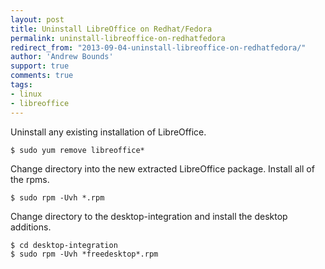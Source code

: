 ```yaml
---
layout: post
title: Uninstall LibreOffice on Redhat/Fedora
permalink: uninstall-libreoffice-on-redhatfedora
redirect_from: "2013-09-04-uninstall-libreoffice-on-redhatfedora/"
author: 'Andrew Bounds'
support: true
comments: true
tags:
- linux
- libreoffice
---
```


Uninstall any existing installation of LibreOffice.

```shell
$ sudo yum remove libreoffice*
```

Change directory into the new extracted LibreOffice package.
Install all of the rpms.

```shell
$ sudo rpm -Uvh *.rpm
```

Change directory to the desktop-integration and install the desktop additions.

```shell
$ cd desktop-integration
$ sudo rpm -Uvh *freedesktop*.rpm
```
